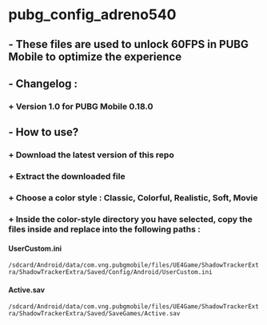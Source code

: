 # pubg_config_adreno540
## - These files are used to unlock 60FPS in PUBG Mobile to optimize the experience
## - Changelog :
### + Version 1.0 for PUBG Mobile 0.18.0
## - How to use?
### + Download the latest version of this repo
### + Extract the downloaded file
### + Choose a color style : Classic, Colorful, Realistic, Soft, Movie
### + Inside the color-style directory you have selected, copy the files inside and replace into the following paths :
#### UserCustom.ini
`/sdcard/Android/data/com.vng.pubgmobile/files/UE4Game/ShadowTrackerExtra/ShadowTrackerExtra/Saved/Config/Android/UserCustom.ini`
#### Active.sav
`/sdcard/Android/data/com.vng.pubgmobile/files/UE4Game/ShadowTrackerExtra/ShadowTrackerExtra/Saved/SaveGames/Active.sav`
